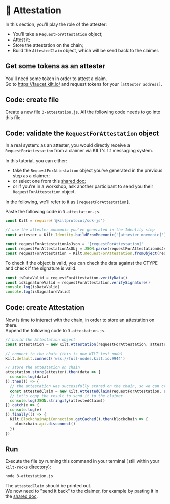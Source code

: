 # 🔖 Attestation 

In this section, you'll play the role of the <span class="label-role attester">attester</span>:
* You'll take a `RequestForAttestation` object; 
* Attest it;
* Store the attestation on the chain;
* Build the `AttestedClaim` object, which will be send back to the <span class="label-role claimer">claimer</span>.

## Get some tokens as an attester  

You'll need some token in  order to attest a claim.   
Go to https://faucet.kilt.io/ and request tokens for your `[attester address]`.

## Code: create file 

Create a new file `3-attestation.js`.
All the following code needs to go into this file.  

## Code: validate the `RequestForAttestation` object 

In a real system: as an <span class="label-role attester">attester</span>, you would directly receive a `RequestForAttestation` from a  <span class="label-role claimer">claimer</span> via KILT's 1:1 messaging system.  

In this tutorial, you can either:
* take the `RequestForAttestation` object you've generated in the previous step as a <span class="label-role claimer">claimer</span>;
* or select one from this [shared doc](https://hackmd.io/c6OBNgWWR8yWJhMj7WICUA?edit);
* or if you're in a workshop, ask another participant to send you their `RequestForAttestation` object.  

In the following, we'll refer to it as `[requestForAttestation]`.  

Paste the following code in `3-attestation.js`. 

```javascript 
const Kilt = require('@kiltprotocol/sdk-js') 

// use the attester mnemonic you've generated in the Identity step
const attester = Kilt.Identity.buildFromMnemonic('[attester mnemonic]')

const requestForAttestationAsJson = '[requestForAttestation]'
const requestForAttestationAsObj = JSON.parse(requestForAttestationAsJson)
const requestForAttestation = Kilt.RequestForAttestation.fromObject(requestForAttestationAsObj)
```

To check if the object is valid, you can check the data against the CTYPE
and check if the signature is valid.
```javascript
const isDataValid = requestForAttestation.verifyData()
const isSignatureValid = requestForAttestation.verifySignature()
console.log(isDataValid)
console.log(isSignatureValid)
```

## Code: create Attestation  

Now is time to interact with the chain, in order to store an attestation on there.   
Append the following code to `3-attestation.js`.


```javascript 
// build the Attestation object
const attestation = new Kilt.Attestation(requestForAttestation, attester)

// connect to the chain (this is one KILT test node)
Kilt.default.connect('wss://full-nodes.kilt.io:9944')

// store the attestation on chain
attestation.store(attester).then(data => {
  console.log(data)
}).then(() => {
  // the attestation was successfully stored on the chain, so we can create the *AttestedClaim* object 
  const attestedClaim = new Kilt.AttestedClaim(requestForAttestation, attestation)
  // Let's copy the result to send it to the claimer
  console.log(JSON.stringify(attestedClaim))
}).catch(e => {
  console.log(e)
}).finally(() => {
  Kilt.BlockchainApiConnection.getCached().then(blockchain => {
    blockchain.api.disconnect()
  })
})
```

## Run 

Execute the file by running this command in your terminal (still within your `kilt-rocks` directory):
```bash
node 3-attestation.js
``` 
The `attestedClaim` should be printed out.   
We now need to "send it back" to the claimer, for example by pasting it in the [shared doc](https://hackmd.io/c6OBNgWWR8yWJhMj7WICUA?edit).
